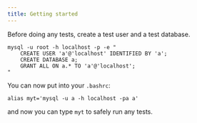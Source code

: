 ```yaml
---
title: Getting started
---
```


Before doing any tests, create a test user and a test database.

    mysql -u root -h localhost -p -e "
        CREATE USER 'a'@'localhost' IDENTIFIED BY 'a';
        CREATE DATABASE a;
        GRANT ALL ON a.* TO 'a'@'localhost';
    "

You can now put into your `.bashrc`:

    alias myt='mysql -u a -h localhost -pa a'

and now you can type `myt` to safely run any tests.
